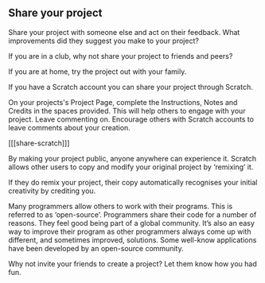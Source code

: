 ## Share your project
Share your project with someone else and act on their feedback. What improvements did they suggest you make to your project?

If you are in a club, why not share your project to friends and peers?

If you are at home, try the project out with your family. 

If you have a Scratch account you can share your project through Scratch. 

On your projects's Project Page, complete the Instructions, Notes and Credits in the spaces provided. This will help others to engage  with your project. Leave commenting on. Encourage others with Scratch accounts to leave comments about your creation.

[[[share-scratch]]]

By making your project public, anyone anywhere can experience it. Scratch allows other users to copy and modify your original project by ‘remixing’ it.

If they do remix your project, their copy automatically recognises your initial creativity by crediting you.

Many programmers allow others to work with their programs. This is referred to as ‘open-source’. Programmers share their code for a number of reasons. They feel good being part of a global community. It’s also an easy way to improve their program as other programmers always come up with different, and sometimes improved, solutions. Some well-know applications have been developed by an open-source community.

Why not invite your friends to create a project? Let them know how you had fun.
